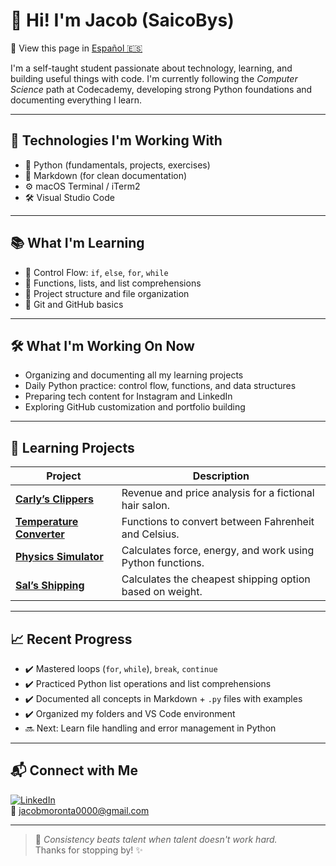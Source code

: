 # 👋 Hi! I'm Jacob (SaicoBys)

🔄 View this page in [Español 🇪🇸](README.es.md)

I'm a self-taught student passionate about technology, learning, and building useful things with code. I'm currently following the *Computer Science* path at Codecademy, developing strong Python foundations and documenting everything I learn.

---

## 🚀 Technologies I'm Working With

- 🐍 Python (fundamentals, projects, exercises)
- 📄 Markdown (for clean documentation)
- ⚙️ macOS Terminal / iTerm2
- 🛠️ Visual Studio Code

---

## 📚 What I'm Learning

- 🔁 Control Flow: `if`, `else`, `for`, `while`
- 🧮 Functions, lists, and list comprehensions
- 📂 Project structure and file organization
- 🐙 Git and GitHub basics

---

## 🛠️ What I'm Working On Now

- Organizing and documenting all my learning projects
- Daily Python practice: control flow, functions, and data structures
- Preparing tech content for Instagram and LinkedIn
- Exploring GitHub customization and portfolio building

---

## 🧪 Learning Projects

| Project                       | Description                                                       |
|------------------------------|--------------------------------------------------------------------|
| [**Carly’s Clippers**](https://github.com/SaicoBys/CarlysClippers) | Revenue and price analysis for a fictional hair salon.           |
| [**Temperature Converter**](https://github.com/SaicoBys/TemperatureConverter) | Functions to convert between Fahrenheit and Celsius.             |
| [**Physics Simulator**](https://github.com/SaicoBys/PhysicsSimulator) | Calculates force, energy, and work using Python functions.       |
| [**Sal’s Shipping**](https://github.com/SaicoBys/SalsShipping) | Calculates the cheapest shipping option based on weight.         |

---

## 📈 Recent Progress

- ✔️ Mastered loops (`for`, `while`), `break`, `continue`
- ✔️ Practiced Python list operations and list comprehensions
- ✔️ Documented all concepts in Markdown + `.py` files with examples
- ✔️ Organized my folders and VS Code environment
- 🔜 Next: Learn file handling and error management in Python

---

## 📬 Connect with Me

[![LinkedIn](https://img.shields.io/badge/LinkedIn-blue?logo=linkedin)](https://www.linkedin.com/in/saicobys)  
📧 jacobmoronta0000@gmail.com

---

> 🧠 *Consistency beats talent when talent doesn't work hard.*  
> Thanks for stopping by! ✨
